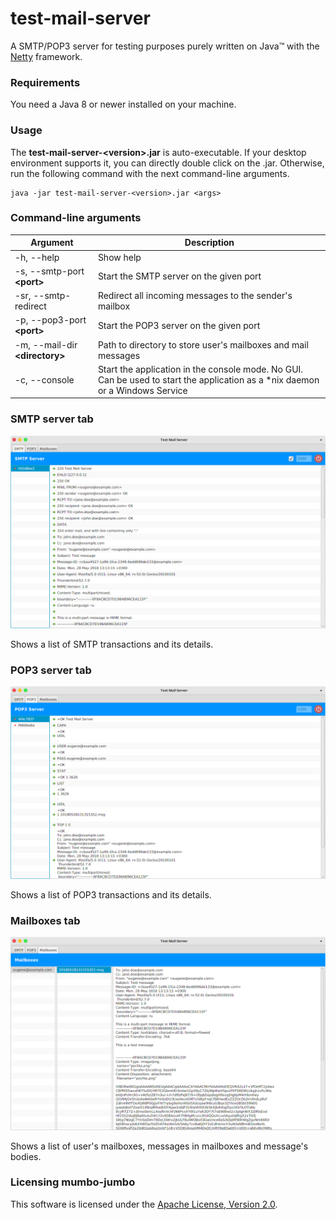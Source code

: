 # test-mail-server

A SMTP/POP3 server for testing purposes purely written on Java&trade; with the [Netty](https://netty.io) framework. 


### Requirements

You need a Java 8 or newer installed on your machine.


### Usage

The **test-mail-server-&lt;version&gt;.jar** is auto-executable.
If your desktop environment supports it, you can directly double click on the .jar. 
Otherwise, run the following command with the next command-line arguments.

```
java -jar test-mail-server-<version>.jar <args>
```

### Command-line arguments

Argument                              | Description
--------------------------------------|------------
-h, --help                            | Show help
-s, --smtp-port **&lt;port&gt;**      | Start the SMTP server on the given port
-sr, --smtp-redirect                  | Redirect all incoming messages to the sender's mailbox
-p, --pop3-port **&lt;port&gt;**      | Start the POP3 server on the given port
-m, --mail-dir **&lt;directory&gt;**  | Path to directory to store user's mailboxes and mail messages
-c, --console                         | Start the application in the console mode. No GUI. Can be used to start the application as a *nix daemon or a Windows Service
        

### SMTP server tab
![SMTP Server](smtp-server.png)

Shows a list of SMTP transactions and its details.


### POP3 server tab
![POP3 Server](pop3-server.png)

Shows a list of POP3 transactions and its details.


### Mailboxes tab
![Mailboxes](mailboxes.png)

Shows a list of user's mailboxes, messages in mailboxes and message's bodies.


### Licensing mumbo-jumbo

This software is licensed under the [Apache License, Version 2.0](http://www.apache.org/licenses/LICENSE-2.0).